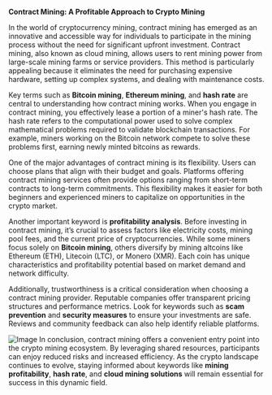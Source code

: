 **Contract Mining: A Profitable Approach to Crypto Mining**

In the world of cryptocurrency mining, contract mining has emerged as an innovative and accessible way for individuals to participate in the mining process without the need for significant upfront investment. Contract mining, also known as cloud mining, allows users to rent mining power from large-scale mining farms or service providers. This method is particularly appealing because it eliminates the need for purchasing expensive hardware, setting up complex systems, and dealing with maintenance costs.

Key terms such as **Bitcoin mining**, **Ethereum mining**, and **hash rate** are central to understanding how contract mining works. When you engage in contract mining, you effectively lease a portion of a miner's hash rate. The hash rate refers to the computational power used to solve complex mathematical problems required to validate blockchain transactions. For example, miners working on the Bitcoin network compete to solve these problems first, earning newly minted bitcoins as rewards.

One of the major advantages of contract mining is its flexibility. Users can choose plans that align with their budget and goals. Platforms offering contract mining services often provide options ranging from short-term contracts to long-term commitments. This flexibility makes it easier for both beginners and experienced miners to capitalize on opportunities in the crypto market.

Another important keyword is **profitability analysis**. Before investing in contract mining, it’s crucial to assess factors like electricity costs, mining pool fees, and the current price of cryptocurrencies. While some miners focus solely on **Bitcoin mining**, others diversify by mining altcoins like Ethereum (ETH), Litecoin (LTC), or Monero (XMR). Each coin has unique characteristics and profitability potential based on market demand and network difficulty.

Additionally, trustworthiness is a critical consideration when choosing a contract mining provider. Reputable companies offer transparent pricing structures and performance metrics. Look for keywords such as **scam prevention** and **security measures** to ensure your investments are safe. Reviews and community feedback can also help identify reliable platforms.


![Image](https://github.com/user-attachments/assets/31692037-0104-4703-abd1-696b6a7dd41b)
In conclusion, contract mining offers a convenient entry point into the crypto mining ecosystem. By leveraging shared resources, participants can enjoy reduced risks and increased efficiency. As the crypto landscape continues to evolve, staying informed about keywords like **mining profitability**, **hash rate**, and **cloud mining solutions** will remain essential for success in this dynamic field.